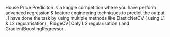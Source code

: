 House Price Prediciton is a kaggle competition where you have perform advanced regression & feature engineering techniques to predict the output . I have done the task by using multiple methods like ElasticNetCV ( using L1 & L2 regularisation) , RidgeCV( Only L2 regularisation ) and GradientBoostingRegressor . 
